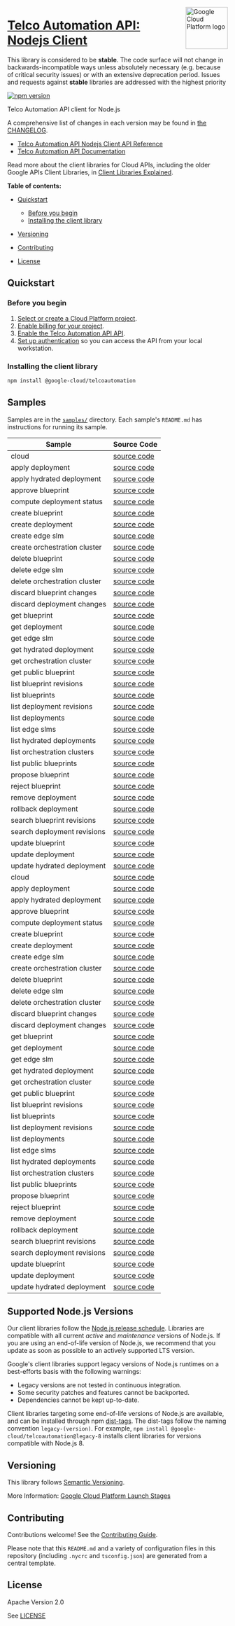 [//]: # "This README.md file is auto-generated, all changes to this file will be lost."
[//]: # "The comments you see below are used to generate those parts of the template in later states."
<img src="https://avatars2.githubusercontent.com/u/2810941?v=3&s=96" alt="Google Cloud Platform logo" title="Google Cloud Platform" align="right" height="96" width="96"/>

# [Telco Automation API: Nodejs Client][homepage]

This library is considered to be **stable**. The code surface will not change in backwards-incompatible ways
unless absolutely necessary (e.g. because of critical security issues) or with
an extensive deprecation period. Issues and requests against **stable** libraries
are addressed with the highest priority

[![npm version](https://img.shields.io/npm/v/@google-cloud/telcoautomation.svg)](https://www.npmjs.org/package/@google-cloud/telcoautomation)

Telco Automation API client for Node.js

[//]: # "partials.introduction"

A comprehensive list of changes in each version may be found in
[the CHANGELOG][homepage_changelog].

* [Telco Automation API Nodejs Client API Reference](https://cloud.google.com/nodejs/docs/reference/telcoautomation/latest)
* [Telco Automation API Documentation](https://cloud.google.com/telecom-network-automation)

Read more about the client libraries for Cloud APIs, including the older
Google APIs Client Libraries, in [Client Libraries Explained][explained].

[explained]: https://cloud.google.com/apis/docs/client-libraries-explained

**Table of contents:**

* [Quickstart](#quickstart)
  * [Before you begin](#before-you-begin)
  * [Installing the client library](#installing-the-client-library)

* [Versioning](#versioning)
* [Contributing](#contributing)
* [License](#license)

## Quickstart
### Before you begin

1.  [Select or create a Cloud Platform project][projects].
1.  [Enable billing for your project][billing].
1.  [Enable the Telco Automation API API][enable_api].
1.  [Set up authentication][auth] so you can access the
    API from your local workstation.
### Installing the client library

```bash
npm install @google-cloud/telcoautomation
```

[//]: # "partials.body"

## Samples

Samples are in the [`samples/`][homepage_samples] directory. Each sample's `README.md` has instructions for running its sample.

| Sample                      | Source Code                       |
| --------------------------- | --------------------------------- |
| cloud | [source code](https://github.com/googleapis/google-cloud-node/blob/main/packages/google-cloud-telcoautomation/samples/generated/v1/snippet_metadata_google.cloud.telcoautomation.v1.json) |
| apply deployment | [source code](https://github.com/googleapis/google-cloud-node/blob/main/packages/google-cloud-telcoautomation/samples/generated/v1/telco_automation.apply_deployment.js) |
| apply hydrated deployment | [source code](https://github.com/googleapis/google-cloud-node/blob/main/packages/google-cloud-telcoautomation/samples/generated/v1/telco_automation.apply_hydrated_deployment.js) |
| approve blueprint | [source code](https://github.com/googleapis/google-cloud-node/blob/main/packages/google-cloud-telcoautomation/samples/generated/v1/telco_automation.approve_blueprint.js) |
| compute deployment status | [source code](https://github.com/googleapis/google-cloud-node/blob/main/packages/google-cloud-telcoautomation/samples/generated/v1/telco_automation.compute_deployment_status.js) |
| create blueprint | [source code](https://github.com/googleapis/google-cloud-node/blob/main/packages/google-cloud-telcoautomation/samples/generated/v1/telco_automation.create_blueprint.js) |
| create deployment | [source code](https://github.com/googleapis/google-cloud-node/blob/main/packages/google-cloud-telcoautomation/samples/generated/v1/telco_automation.create_deployment.js) |
| create edge slm | [source code](https://github.com/googleapis/google-cloud-node/blob/main/packages/google-cloud-telcoautomation/samples/generated/v1/telco_automation.create_edge_slm.js) |
| create orchestration cluster | [source code](https://github.com/googleapis/google-cloud-node/blob/main/packages/google-cloud-telcoautomation/samples/generated/v1/telco_automation.create_orchestration_cluster.js) |
| delete blueprint | [source code](https://github.com/googleapis/google-cloud-node/blob/main/packages/google-cloud-telcoautomation/samples/generated/v1/telco_automation.delete_blueprint.js) |
| delete edge slm | [source code](https://github.com/googleapis/google-cloud-node/blob/main/packages/google-cloud-telcoautomation/samples/generated/v1/telco_automation.delete_edge_slm.js) |
| delete orchestration cluster | [source code](https://github.com/googleapis/google-cloud-node/blob/main/packages/google-cloud-telcoautomation/samples/generated/v1/telco_automation.delete_orchestration_cluster.js) |
| discard blueprint changes | [source code](https://github.com/googleapis/google-cloud-node/blob/main/packages/google-cloud-telcoautomation/samples/generated/v1/telco_automation.discard_blueprint_changes.js) |
| discard deployment changes | [source code](https://github.com/googleapis/google-cloud-node/blob/main/packages/google-cloud-telcoautomation/samples/generated/v1/telco_automation.discard_deployment_changes.js) |
| get blueprint | [source code](https://github.com/googleapis/google-cloud-node/blob/main/packages/google-cloud-telcoautomation/samples/generated/v1/telco_automation.get_blueprint.js) |
| get deployment | [source code](https://github.com/googleapis/google-cloud-node/blob/main/packages/google-cloud-telcoautomation/samples/generated/v1/telco_automation.get_deployment.js) |
| get edge slm | [source code](https://github.com/googleapis/google-cloud-node/blob/main/packages/google-cloud-telcoautomation/samples/generated/v1/telco_automation.get_edge_slm.js) |
| get hydrated deployment | [source code](https://github.com/googleapis/google-cloud-node/blob/main/packages/google-cloud-telcoautomation/samples/generated/v1/telco_automation.get_hydrated_deployment.js) |
| get orchestration cluster | [source code](https://github.com/googleapis/google-cloud-node/blob/main/packages/google-cloud-telcoautomation/samples/generated/v1/telco_automation.get_orchestration_cluster.js) |
| get public blueprint | [source code](https://github.com/googleapis/google-cloud-node/blob/main/packages/google-cloud-telcoautomation/samples/generated/v1/telco_automation.get_public_blueprint.js) |
| list blueprint revisions | [source code](https://github.com/googleapis/google-cloud-node/blob/main/packages/google-cloud-telcoautomation/samples/generated/v1/telco_automation.list_blueprint_revisions.js) |
| list blueprints | [source code](https://github.com/googleapis/google-cloud-node/blob/main/packages/google-cloud-telcoautomation/samples/generated/v1/telco_automation.list_blueprints.js) |
| list deployment revisions | [source code](https://github.com/googleapis/google-cloud-node/blob/main/packages/google-cloud-telcoautomation/samples/generated/v1/telco_automation.list_deployment_revisions.js) |
| list deployments | [source code](https://github.com/googleapis/google-cloud-node/blob/main/packages/google-cloud-telcoautomation/samples/generated/v1/telco_automation.list_deployments.js) |
| list edge slms | [source code](https://github.com/googleapis/google-cloud-node/blob/main/packages/google-cloud-telcoautomation/samples/generated/v1/telco_automation.list_edge_slms.js) |
| list hydrated deployments | [source code](https://github.com/googleapis/google-cloud-node/blob/main/packages/google-cloud-telcoautomation/samples/generated/v1/telco_automation.list_hydrated_deployments.js) |
| list orchestration clusters | [source code](https://github.com/googleapis/google-cloud-node/blob/main/packages/google-cloud-telcoautomation/samples/generated/v1/telco_automation.list_orchestration_clusters.js) |
| list public blueprints | [source code](https://github.com/googleapis/google-cloud-node/blob/main/packages/google-cloud-telcoautomation/samples/generated/v1/telco_automation.list_public_blueprints.js) |
| propose blueprint | [source code](https://github.com/googleapis/google-cloud-node/blob/main/packages/google-cloud-telcoautomation/samples/generated/v1/telco_automation.propose_blueprint.js) |
| reject blueprint | [source code](https://github.com/googleapis/google-cloud-node/blob/main/packages/google-cloud-telcoautomation/samples/generated/v1/telco_automation.reject_blueprint.js) |
| remove deployment | [source code](https://github.com/googleapis/google-cloud-node/blob/main/packages/google-cloud-telcoautomation/samples/generated/v1/telco_automation.remove_deployment.js) |
| rollback deployment | [source code](https://github.com/googleapis/google-cloud-node/blob/main/packages/google-cloud-telcoautomation/samples/generated/v1/telco_automation.rollback_deployment.js) |
| search blueprint revisions | [source code](https://github.com/googleapis/google-cloud-node/blob/main/packages/google-cloud-telcoautomation/samples/generated/v1/telco_automation.search_blueprint_revisions.js) |
| search deployment revisions | [source code](https://github.com/googleapis/google-cloud-node/blob/main/packages/google-cloud-telcoautomation/samples/generated/v1/telco_automation.search_deployment_revisions.js) |
| update blueprint | [source code](https://github.com/googleapis/google-cloud-node/blob/main/packages/google-cloud-telcoautomation/samples/generated/v1/telco_automation.update_blueprint.js) |
| update deployment | [source code](https://github.com/googleapis/google-cloud-node/blob/main/packages/google-cloud-telcoautomation/samples/generated/v1/telco_automation.update_deployment.js) |
| update hydrated deployment | [source code](https://github.com/googleapis/google-cloud-node/blob/main/packages/google-cloud-telcoautomation/samples/generated/v1/telco_automation.update_hydrated_deployment.js) |
| cloud | [source code](https://github.com/googleapis/google-cloud-node/blob/main/packages/google-cloud-telcoautomation/samples/generated/v1alpha1/snippet_metadata_google.cloud.telcoautomation.v1alpha1.json) |
| apply deployment | [source code](https://github.com/googleapis/google-cloud-node/blob/main/packages/google-cloud-telcoautomation/samples/generated/v1alpha1/telco_automation.apply_deployment.js) |
| apply hydrated deployment | [source code](https://github.com/googleapis/google-cloud-node/blob/main/packages/google-cloud-telcoautomation/samples/generated/v1alpha1/telco_automation.apply_hydrated_deployment.js) |
| approve blueprint | [source code](https://github.com/googleapis/google-cloud-node/blob/main/packages/google-cloud-telcoautomation/samples/generated/v1alpha1/telco_automation.approve_blueprint.js) |
| compute deployment status | [source code](https://github.com/googleapis/google-cloud-node/blob/main/packages/google-cloud-telcoautomation/samples/generated/v1alpha1/telco_automation.compute_deployment_status.js) |
| create blueprint | [source code](https://github.com/googleapis/google-cloud-node/blob/main/packages/google-cloud-telcoautomation/samples/generated/v1alpha1/telco_automation.create_blueprint.js) |
| create deployment | [source code](https://github.com/googleapis/google-cloud-node/blob/main/packages/google-cloud-telcoautomation/samples/generated/v1alpha1/telco_automation.create_deployment.js) |
| create edge slm | [source code](https://github.com/googleapis/google-cloud-node/blob/main/packages/google-cloud-telcoautomation/samples/generated/v1alpha1/telco_automation.create_edge_slm.js) |
| create orchestration cluster | [source code](https://github.com/googleapis/google-cloud-node/blob/main/packages/google-cloud-telcoautomation/samples/generated/v1alpha1/telco_automation.create_orchestration_cluster.js) |
| delete blueprint | [source code](https://github.com/googleapis/google-cloud-node/blob/main/packages/google-cloud-telcoautomation/samples/generated/v1alpha1/telco_automation.delete_blueprint.js) |
| delete edge slm | [source code](https://github.com/googleapis/google-cloud-node/blob/main/packages/google-cloud-telcoautomation/samples/generated/v1alpha1/telco_automation.delete_edge_slm.js) |
| delete orchestration cluster | [source code](https://github.com/googleapis/google-cloud-node/blob/main/packages/google-cloud-telcoautomation/samples/generated/v1alpha1/telco_automation.delete_orchestration_cluster.js) |
| discard blueprint changes | [source code](https://github.com/googleapis/google-cloud-node/blob/main/packages/google-cloud-telcoautomation/samples/generated/v1alpha1/telco_automation.discard_blueprint_changes.js) |
| discard deployment changes | [source code](https://github.com/googleapis/google-cloud-node/blob/main/packages/google-cloud-telcoautomation/samples/generated/v1alpha1/telco_automation.discard_deployment_changes.js) |
| get blueprint | [source code](https://github.com/googleapis/google-cloud-node/blob/main/packages/google-cloud-telcoautomation/samples/generated/v1alpha1/telco_automation.get_blueprint.js) |
| get deployment | [source code](https://github.com/googleapis/google-cloud-node/blob/main/packages/google-cloud-telcoautomation/samples/generated/v1alpha1/telco_automation.get_deployment.js) |
| get edge slm | [source code](https://github.com/googleapis/google-cloud-node/blob/main/packages/google-cloud-telcoautomation/samples/generated/v1alpha1/telco_automation.get_edge_slm.js) |
| get hydrated deployment | [source code](https://github.com/googleapis/google-cloud-node/blob/main/packages/google-cloud-telcoautomation/samples/generated/v1alpha1/telco_automation.get_hydrated_deployment.js) |
| get orchestration cluster | [source code](https://github.com/googleapis/google-cloud-node/blob/main/packages/google-cloud-telcoautomation/samples/generated/v1alpha1/telco_automation.get_orchestration_cluster.js) |
| get public blueprint | [source code](https://github.com/googleapis/google-cloud-node/blob/main/packages/google-cloud-telcoautomation/samples/generated/v1alpha1/telco_automation.get_public_blueprint.js) |
| list blueprint revisions | [source code](https://github.com/googleapis/google-cloud-node/blob/main/packages/google-cloud-telcoautomation/samples/generated/v1alpha1/telco_automation.list_blueprint_revisions.js) |
| list blueprints | [source code](https://github.com/googleapis/google-cloud-node/blob/main/packages/google-cloud-telcoautomation/samples/generated/v1alpha1/telco_automation.list_blueprints.js) |
| list deployment revisions | [source code](https://github.com/googleapis/google-cloud-node/blob/main/packages/google-cloud-telcoautomation/samples/generated/v1alpha1/telco_automation.list_deployment_revisions.js) |
| list deployments | [source code](https://github.com/googleapis/google-cloud-node/blob/main/packages/google-cloud-telcoautomation/samples/generated/v1alpha1/telco_automation.list_deployments.js) |
| list edge slms | [source code](https://github.com/googleapis/google-cloud-node/blob/main/packages/google-cloud-telcoautomation/samples/generated/v1alpha1/telco_automation.list_edge_slms.js) |
| list hydrated deployments | [source code](https://github.com/googleapis/google-cloud-node/blob/main/packages/google-cloud-telcoautomation/samples/generated/v1alpha1/telco_automation.list_hydrated_deployments.js) |
| list orchestration clusters | [source code](https://github.com/googleapis/google-cloud-node/blob/main/packages/google-cloud-telcoautomation/samples/generated/v1alpha1/telco_automation.list_orchestration_clusters.js) |
| list public blueprints | [source code](https://github.com/googleapis/google-cloud-node/blob/main/packages/google-cloud-telcoautomation/samples/generated/v1alpha1/telco_automation.list_public_blueprints.js) |
| propose blueprint | [source code](https://github.com/googleapis/google-cloud-node/blob/main/packages/google-cloud-telcoautomation/samples/generated/v1alpha1/telco_automation.propose_blueprint.js) |
| reject blueprint | [source code](https://github.com/googleapis/google-cloud-node/blob/main/packages/google-cloud-telcoautomation/samples/generated/v1alpha1/telco_automation.reject_blueprint.js) |
| remove deployment | [source code](https://github.com/googleapis/google-cloud-node/blob/main/packages/google-cloud-telcoautomation/samples/generated/v1alpha1/telco_automation.remove_deployment.js) |
| rollback deployment | [source code](https://github.com/googleapis/google-cloud-node/blob/main/packages/google-cloud-telcoautomation/samples/generated/v1alpha1/telco_automation.rollback_deployment.js) |
| search blueprint revisions | [source code](https://github.com/googleapis/google-cloud-node/blob/main/packages/google-cloud-telcoautomation/samples/generated/v1alpha1/telco_automation.search_blueprint_revisions.js) |
| search deployment revisions | [source code](https://github.com/googleapis/google-cloud-node/blob/main/packages/google-cloud-telcoautomation/samples/generated/v1alpha1/telco_automation.search_deployment_revisions.js) |
| update blueprint | [source code](https://github.com/googleapis/google-cloud-node/blob/main/packages/google-cloud-telcoautomation/samples/generated/v1alpha1/telco_automation.update_blueprint.js) |
| update deployment | [source code](https://github.com/googleapis/google-cloud-node/blob/main/packages/google-cloud-telcoautomation/samples/generated/v1alpha1/telco_automation.update_deployment.js) |
| update hydrated deployment | [source code](https://github.com/googleapis/google-cloud-node/blob/main/packages/google-cloud-telcoautomation/samples/generated/v1alpha1/telco_automation.update_hydrated_deployment.js) |


## Supported Node.js Versions

Our client libraries follow the [Node.js release schedule](https://github.com/nodejs/release#release-schedule).
Libraries are compatible with all current _active_ and _maintenance_ versions of
Node.js.
If you are using an end-of-life version of Node.js, we recommend that you update
as soon as possible to an actively supported LTS version.

Google's client libraries support legacy versions of Node.js runtimes on a
best-efforts basis with the following warnings:

* Legacy versions are not tested in continuous integration.
* Some security patches and features cannot be backported.
* Dependencies cannot be kept up-to-date.

Client libraries targeting some end-of-life versions of Node.js are available, and
can be installed through npm [dist-tags](https://docs.npmjs.com/cli/dist-tag).
The dist-tags follow the naming convention `legacy-(version)`.
For example, `npm install @google-cloud/telcoautomation@legacy-8` installs client libraries
for versions compatible with Node.js 8.

## Versioning

This library follows [Semantic Versioning](http://semver.org/).

More Information: [Google Cloud Platform Launch Stages][launch_stages]

[launch_stages]: https://cloud.google.com/terms/launch-stages

## Contributing

Contributions welcome! See the [Contributing Guide](https://github.com/googleapis/google-cloud-node/blob/main/packages/google-cloud-telcoautomation/CONTRIBUTING.md).

Please note that this `README.md`
and a variety of configuration files in this repository (including `.nycrc` and `tsconfig.json`)
are generated from a central template.

## License

Apache Version 2.0

See [LICENSE](https://github.com/googleapis/google-cloud-node/blob/main/packages/google-cloud-telcoautomation/LICENSE)

[shell_img]: https://gstatic.com/cloudssh/images/open-btn.png
[projects]: https://console.cloud.google.com/project
[billing]: https://support.google.com/cloud/answer/6293499#enable-billing
[enable_api]: https://console.cloud.google.com/flows/enableapi?apiid=telcoautomation.googleapis.com
[auth]: https://cloud.google.com/docs/authentication/external/set-up-adc-local
[homepage_samples]: https://github.com/googleapis/google-cloud-node/blob/main/packages/google-cloud-telcoautomation/samples
[homepage_changelog]: https://github.com/googleapis/google-cloud-node/blob/main/packages/google-cloud-telcoautomation/CHANGELOG.md
[homepage]: https://github.com/googleapis/google-cloud-node/blob/main/packages/google-cloud-telcoautomation
